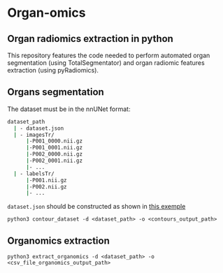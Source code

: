 # Organ-omics
## Organ radiomics extraction in python

This repository features the code needed to perform automated organ segmentation (using TotalSegmentator) and organ radiomic features extraction (using pyRadiomics).

## Organs segmentation

The dataset must be in the nnUNet format:

```bash
dataset_path
  | - dataset.json
  | - imagesTr/
      |-P001_0000.nii.gz
      |-P001_0001.nii.gz
      |-P002_0000.nii.gz
      |-P002_0001.nii.gz
      |- ...
  | - labelsTr/
      |-P001.nii.gz
      |-P002.nii.gz
      |- ...
```

```dataset.json``` should be constructed as shown in [this exemple](data/Dataset001_Test/dataset.json)

```python3 contour_dataset -d <dataset_path> -o <contours_output_path>```

## Organomics extraction

```python3 extract_organomics -d <dataset_path> -o <csv_file_organomics_output_path>```


